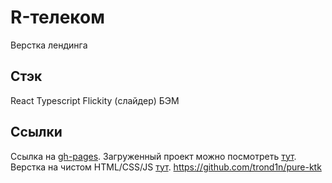 # R-телеком
Верстка лендинга

## Стэк
React
Typescript
Flickity (слайдер)
БЭМ

## Ссылки
Ссылка на [gh-pages](https://trond1n.github.io/kt-test/).
Загруженный проект можно посмотреть [тут](http://a0846634.xsph.ru/).
Верстка на чистом HTML/CSS/JS [тут](http://a0846634.xsph.ru/).
https://github.com/trond1n/pure-ktk
